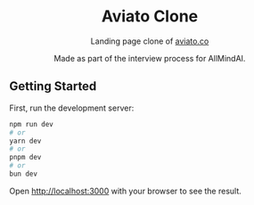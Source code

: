 <div align="center">
  <h1>Aviato Clone</h1>
  <p>Landing page clone of <a href="https://aviato.co">aviato.co</a></p>
  <p>Made as part of the interview process for AllMindAI.</p>
</div>

## Getting Started

First, run the development server:

```bash
npm run dev
# or
yarn dev
# or
pnpm dev
# or
bun dev
```

Open [http://localhost:3000](http://localhost:3000) with your browser to see the result.
